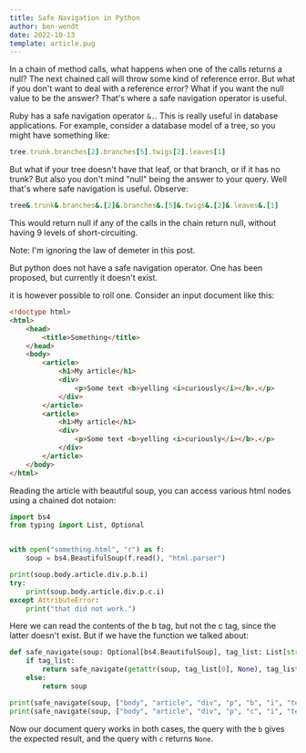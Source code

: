 ```yaml
---
title: Safe Navigation in Python
author: ben-wendt
date: 2022-10-13
template: article.pug
---
```


In a chain of method calls, what happens when
one of the calls returns a null? The next chained call will throw some kind of reference
error. But what if you don't want to deal with
a reference error? What if you want the null
value to be the answer? That's where a safe
navigation operator is useful.

<span class="more"></span>

Ruby has a safe navigation operator `&.`. This is really useful
in database applications. For example, consider a database model
of a tree, so you might have something like:

```ruby
tree.trunk.branches[2].branches[5].twigs[2].leaves[1]
```

But what if your tree doesn't have that leaf, or that branch, or if
it has no trunk? But also you don't mind "null" being the answer to
your query. Well that's where safe navigation is useful. Observe:

```ruby
tree&.trunk&.branches&.[2]&.branches&.[5]&.twigs&.[2]&.leaves&.[1]
```

This would return null if any of the calls in the chain return
null, without having 9 levels of short-circuiting.

Note: I'm ignoring the law of demeter in this post.

But python does not have a safe navigation operator. One has been
proposed, but currently it doesn't exist.

it is however possible to roll one. Consider an input document like
this:

```html
<!doctype html>
<html>
    <head>
        <title>Something</title>
    </head>
    <body>
        <article>
            <h1>My article</h1>
            <div>
                <p>Some text <b>yelling <i>curiously</i></b>.</p>
            </div>
        </article>
        <article>
            <h1>My article</h1>
            <div>
                <p>Some text <b>yelling <i>curiously</i></b>.</p>
            </div>
        </article>
    </body>
</html>
```

Reading the article with beautiful soup, you can access various html
nodes using a chained dot notaion:

```python
import bs4
from typing import List, Optional


with open("something.html", "r") as f:
    soup = bs4.BeautifulSoup(f.read(), "html.parser")

print(soup.body.article.div.p.b.i)
try:
    print(soup.body.article.div.p.c.i)
except AttributeError:
    print("that did not work.")
```

Here we can read the contents of the b tag, but not the c tag, since the
latter doesn't exist. But if we have the function we talked about:

```python
def safe_navigate(soup: Optional[bs4.BeautifulSoup], tag_list: List[str]):
    if tag_list:
        return safe_navigate(getattr(soup, tag_list[0], None), tag_list[1:])
    else:
        return soup

print(safe_navigate(soup, ["body", "article", "div", "p", "b", "i", "text"]))
print(safe_navigate(soup, ["body", "article", "div", "p", "c", "i", "text"]))
```

Now our document query works in both cases, the query with the `b` gives
the expected result, and the query with `c` returns `None`.

